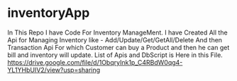 # inventoryApp
In This Repo I have Code For Inventory ManageMent.
I have Created All the Api for Managing Inventory like - Add/Update/Get/GetAll/Delete
And then Transaction Api For which Customer can buy a Product and then he can get bill and inventory will update.
List of Apis and DbScript is Here in this File.
https://drive.google.com/file/d/1ObqryInk1p_C4RBdW0qg4-YL1YHbUIV2/view?usp=sharing
